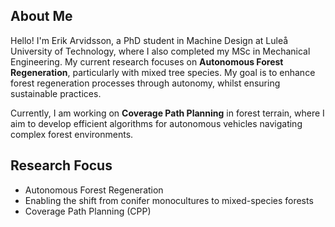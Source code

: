 ## About Me
Hello! I'm Erik Arvidsson, a PhD student in Machine Design at Luleå University of Technology, where I also completed my MSc in Mechanical Engineering. My current research focuses on **Autonomous Forest Regeneration**, particularly with mixed tree species. My goal is to enhance forest regeneration processes through autonomy, whilst ensuring sustainable practices.

Currently, I am working on **Coverage Path Planning** in forest terrain, where I aim to develop efficient algorithms for autonomous vehicles navigating complex forest environments.

## Research Focus
- Autonomous Forest Regeneration
- Enabling the shift from conifer monocultures to mixed-species forests
- Coverage Path Planning (CPP)
